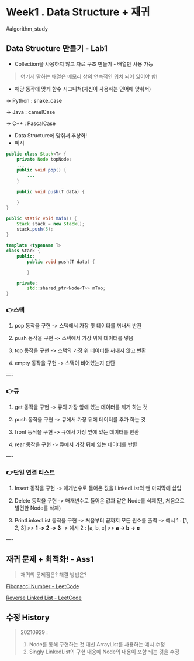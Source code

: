 # Week1 . Data Structure + 재귀
#algorithm_study

## Data Structure 만들기 - Lab1
- Collection을 사용하지 않고 자료 구조 만들기 - 배열만 사용 가능
> 여기서 말하는 배열은 메모리 상의 연속적인 위치 되어 있어야 함!  

- 해당 동작에 맞게 함수 시그니쳐(자신이 사용하는 언어에 맞춰서)

-> Python : snake_case

-> Java : camelCase

-> C++ : PascalCase

- Data Structure에 맞춰서 추상화!
- 예시

``` java
public class Stack<T> {
	private Node topNode;
	...
	public void pop() {
		...
	}

	public void push(T data) {

	}
} 

public static void main() {
	Stack stack = new Stack();
	stack.push(5);
}
```

``` C++
template <typename T>
class Stack {
	public:
		public void push(T data) {

		}

	private:
		std::shared_ptr<Node<T>> mTop;
}
```

### 👉스택
1. pop 동작을 구현
-> 스택에서 가장 윗 데이터를 꺼내서 반환

2. push 동작을 구현
-> 스택에서 가장 위에 데이터를 넣음

3. top 동작을 구현
-> 스택의 가장 위 데이터를 꺼내지 않고 반환

4. empty 동작을 구현
-> 스택이 비어있는지 판단

—- 

### 👉큐
1. get 동작을 구현
-> 큐의 가장 앞에 있는 데이터를 제거 하는 것

2. push 동작을 구현
-> 큐에서 가장 뒤에 데이터를 추가 하는 것

3. front 동작을 구현
-> 큐에서 가장 앞에 있는 데이터를 반환

4. rear 동작을 구현
-> 큐에서 가장 뒤에 있는 데이터를 반환

—-

### 👉단일 연결 리스트
1. Insert 동작을 구현
-> 매개변수로 들어온 값을 LinkedList의 맨 마지막에 삽입

2. Delete 동작을 구현
-> 매개변수로 들어온 값과 같은 Node를 삭제(단, 처음으로 발견한 Node를 삭제)

3. PrintLinkedList 동작을 구현
-> 처음부터 끝까지 모든 원소를 출력
-> 예시 1 : [1, 2, 3] >> **1 -> 2 -> 3**
-> 예시 2 : [a, b, c] >> **a -> b -> c**

—-

## 재귀 문제 + 최적화! - Ass1
> 재귀의 문제점은? 해결 방법은?

[Fibonacci Number - LeetCode](https://leetcode.com/problems/fibonacci-number/)

[Reverse Linked List - LeetCode](https://leetcode.com/problems/reverse-linked-list/)

## 수정 History

> 20210929 : 
> 1. Node를 통해 구현하는 것 대신 ArrayList를 사용하는 예시 수정
> 2. Singly LinkedList의 구현 내용에 Node의 내용이 포함 되는 것을 수정